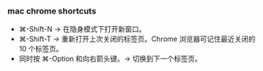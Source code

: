 ### mac chrome shortcuts ###
- ⌘-Shift-N -> 	在隐身模式下打开新窗口。
- ⌘-Shift-T -> 	重新打开上次关闭的标签页。Chrome 浏览器可记住最近关闭的 10 个标签页。
- 同时按 ⌘-Option 和向右箭头键。-> 	切换到下一个标签页。
